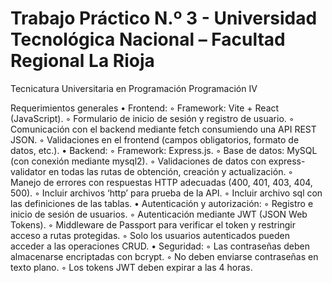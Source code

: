 # Trabajo Práctico N.º 3 - Universidad Tecnológica Nacional – Facultad Regional La Rioja
Tecnicatura Universitaria en Programación
Programación IV

Requerimientos generales
•
Frontend:
◦
Framework: Vite + React (JavaScript).
◦
Formulario de inicio de sesión y registro de usuario.
◦
Comunicación con el backend mediante fetch consumiendo una API REST JSON.
◦
Validaciones en el frontend (campos obligatorios, formato de datos, etc.).
•
Backend:
◦
Framework: Express.js.
◦
Base de datos: MySQL (con conexión mediante mysql2).
◦
Validaciones de datos con express-validator en todas las rutas de obtención, creación y actualización.
◦
Manejo de errores con respuestas HTTP adecuadas (400, 401, 403, 404, 500).
◦
Incluir archivos ‘http’ para prueba de la API.
◦
Incluir archivo sql con las definiciones de las tablas.
•
Autenticación y autorización:
◦
Registro e inicio de sesión de usuarios.
◦
Autenticación mediante JWT (JSON Web Tokens).
◦
Middleware de Passport para verificar el token y restringir acceso a rutas protegidas.
◦
Solo los usuarios autenticados pueden acceder a las operaciones CRUD.
•
Seguridad:
◦
Las contraseñas deben almacenarse encriptadas con bcrypt.
◦
No deben enviarse contraseñas en texto plano.
◦
Los tokens JWT deben expirar a las 4 horas.

